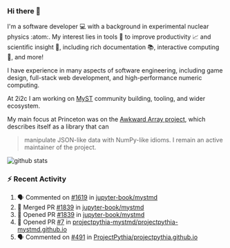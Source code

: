 ### Hi there 👋 

I'm a software developer 💻 with a background in experimental nuclear physics :atom:. My interest lies in tools :wrench: to improve productivity :chart_with_upwards_trend: and scientific insight :telescope:, including rich documentation 📚, interactive computing 🧮, and more! 

I have experience in many aspects of software engineering, including game design, full-stack web development, and high-performance numeric computing. 

At 2i2c I am working on [MyST](https://github.com/jupyter-book/mystmd) community building, tooling, and wider ecosystem. 

My main focus at Princeton was on the [Awkward Array project](awkward-array.org/), which describes itself as a library that can 
> manipulate JSON-like data with NumPy-like idioms. I remain an active maintainer of the project. 

![github stats](https://github-readme-stats.vercel.app/api?username=agoose77&show_icons=true&hide_rank=true&hide_title=true&bg_color=30,e76445,904e95&text_color=efe3ec&icon_color=efe3ec)
<!--
**agoose77/agoose77** is a ✨ _special_ ✨ repository because its `README.md` (this file) appears on your GitHub profile.

Here are some ideas to get you started:

- 🔭 I’m currently working on ...
- 🌱 I’m currently learning ...
- 👯 I’m looking to collaborate on ...
- 🤔 I’m looking for help with ...
- 💬 Ask me about ...
- 📫 How to reach me: ...
- 😄 Pronouns: ...
- ⚡ Fun fact: ...
-->

### :zap: Recent Activity

<!--START_SECTION:activity-->
1. 🗣 Commented on [#1619](https://github.com/jupyter-book/mystmd/issues/1619#issuecomment-2636918899) in [jupyter-book/mystmd](https://github.com/jupyter-book/mystmd)
2. 🎉 Merged PR [#1839](https://github.com/jupyter-book/mystmd/pull/1839) in [jupyter-book/mystmd](https://github.com/jupyter-book/mystmd)
3. 💪 Opened PR [#1839](https://github.com/jupyter-book/mystmd/pull/1839) in [jupyter-book/mystmd](https://github.com/jupyter-book/mystmd)
4. 💪 Opened PR [#7](https://github.com/projectpythia-mystmd/projectpythia-mystmd.github.io/pull/7) in [projectpythia-mystmd/projectpythia-mystmd.github.io](https://github.com/projectpythia-mystmd/projectpythia-mystmd.github.io)
5. 🗣 Commented on [#491](https://github.com/ProjectPythia/projectpythia.github.io/pull/491#issuecomment-2636459224) in [ProjectPythia/projectpythia.github.io](https://github.com/ProjectPythia/projectpythia.github.io)
<!--END_SECTION:activity-->
